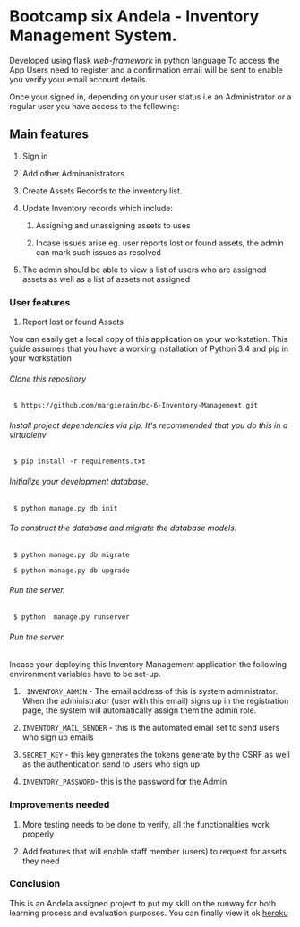 # Bootcamp six Andela - **Inventory Management System.** 

Developed using flask *web-framework* in python language
To access the App Users need to register and a confirmation email will be sent to enable you verify your email account details.

Once your signed in, depending on your user status i.e an Administrator or a regular user you have access to the following:

## Main features
1. Sign in

2. Add other Adminanistrators

3. Create Assets Records to the inventory list.

4. Update Inventory records which include:

    1. Assigning and unassigning  assets to uses

    2. Incase issues arise eg. user reports lost or found assets, the admin can mark such issues as resolved

5. The admin should be able to view a list of users who are assigned assets as well as a list of assets not assigned


### User features
1. Report lost or found Assets

You can easily get a local copy of this application on your workstation. This guide assumes that you have a working installation of Python 3.4 and pip in your workstation

 ###### Clone this repository
` $ https://github.com/margierain/bc-6-Inventory-Management.git`

###### Install project dependencies via pip. It's recommended that you do this in a virtualenv

` $ pip install -r requirements.txt`

###### Initialize your development database.

` $ python manage.py db init`

###### To construct the database and migrate the database models.


` $ python manage.py db migrate`

` $ python manage.py db upgrade`

###### Run the server.

` $ python  manage.py runserver`

###### Run the server.


Incase your deploying this Inventory Management application the following environment variables have to be set-up.

1. ` INVENTORY_ADMIN` - The email address of this is system administrator. When the administrator (user with this email) signs up in the registration page, the system will automatically assign them the admin role.

2. `INVENTORY_MAIL_SENDER` - this is the automated email set to send users who sign up emails 

3. `SECRET_KEY` - this key generates the tokens generate by the CSRF as well as the authentication send to users who sign up 

4. `INVENTORY_PASSWORD`- this is the password for the Admin


### Improvements needed
1. More testing needs to be  done to verify, all the functionalities work properly

2. Add  features that will enable staff member (users) to request for assets they need




### Conclusion 

This is an Andela assigned project  to put  my skill on the runway  for both  learning process and evaluation purposes.
You can finally view it ok [heroku](http://webmart.herokuapp.com)

